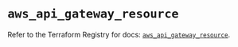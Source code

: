 # `aws_api_gateway_resource`

Refer to the Terraform Registry for docs: [`aws_api_gateway_resource`](https://registry.terraform.io/providers/hashicorp/aws/6.17.0/docs/resources/api_gateway_resource).
